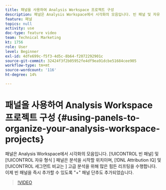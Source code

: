 ```yaml
---
title: 패널을 사용하여 Analysis Workspace 프로젝트 구성
description: 패널은 Analysis Workspace에서 시각화의 모음입니다. 빈 패널 및 자유 형식 패널은 분석을 시작할 위치이며, Attribution IQ 및 세그먼트 비교는 고급 분석을 위해 많은 힘든 리프팅을 수행합니다. 이제 빈 패널을 즉시 추가할 수 있도록 "+" 패널 단추도 추가되었습니다.
feature: 패널
topics: null
activity: use
doc-type: feature video
team: Technical Marketing
kt: 1756
role: User
level: Beginner
exl-id: 4dfe699c-f5f3-4d5c-8b64-f2072292901c
source-git-commit: 32424f3f2b05952fe4df9ea91dcbe51684cee905
workflow-type: tm+mt
source-wordcount: '116'
ht-degree: 14%

---
```


# 패널을 사용하여 Analysis Workspace 프로젝트 구성 {#using-panels-to-organize-your-analysis-workspace-projects}

패널은 Analysis Workspace에서 시각화의 모음입니다. [!UICONTROL 빈 패널]  및  [!UICONTROL 자유 형식 ] 패널은 분석을 시작할 위치이며,  [!DNL Attribution IQ] 및  [!UICONTROL 세그먼트 비교는 ] 고급 분석을 위해 많은 힘든 리프팅을 수행합니다. 이제 빈 패널을 즉시 추가할 수 있도록 &quot;+&quot; 패널 단추도 추가되었습니다.

>[!VIDEO](https://video.tv.adobe.com/v/23388/?quality=12)
